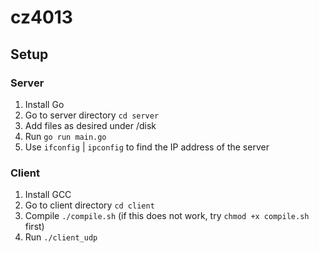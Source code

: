 # cz4013

## Setup

### Server
1. Install Go
2. Go to server directory `cd server`
3. Add files as desired under /disk
3. Run `go run main.go`
4. Use `ifconfig` | `ipconfig` to find the IP address of the server

### Client
1. Install GCC
2. Go to client directory `cd client`
2. Compile `./compile.sh` (if this does not work, try `chmod +x compile.sh` first)
3. Run `./client_udp`
